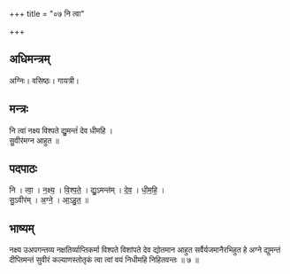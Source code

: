 +++
title = "०७ नि त्वा"

+++
## अधिमन्त्रम्
अग्निः। वसिष्ठः। गायत्री।

## मन्त्रः
नि त्वा॑ नक्ष्य विश्पते द्यु॒मन्तं॑ देव धीमहि ।  
सु॒वीर॑मग्न आहुत ॥

## पदपाठः
नि । त्वा॒ । न॒क्ष्य॒ । वि॒श्प॒ते॒ । द्यु॒ऽमन्त॑म् । दे॒व॒ । धी॒म॒हि॒ ।  
सु॒ऽवीर॑म् । अ॒ग्ने॒ । आ॒ऽहु॒त॒ ॥

## भाष्यम्
नक्ष्य उअपगन्तव्य नक्षतिर्व्याप्तिकर्मा विश्पते विशांपते देव द्योतमान आहुत सर्वैर्यजमानैरभिहुत हे अग्ने द्युमन्तं दीप्तिमन्तं सुवीरं कल्याणस्तोतृकं त्वा त्वां वयं निधीमहि निहितवन्तः ॥ ७ ॥